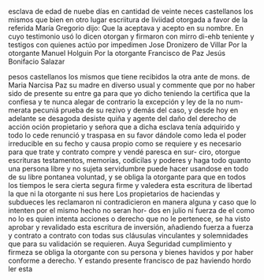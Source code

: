 esclava de edad de nuebe días en cantidad de veinte
neces castellanos los mismos que bien en otro lugar
escriitura de liviidad otorgada a favor de la referida María Gregorio dijo: Que la aceptava y acepto en su nombre. En cuyo testimonio usó lo dicen otorgan y firmaron con mirro di-ehb teniente y testigos con quienes actúo por impedimen
Jose Dronizero de Villar
Por la otorgante Manuel Holguin
Por la otorgante Francisco de Paz
Jesús Bonifacio Salazar

pesos castellanos los mismos que tiene recibidos la otra
ante de mons. de Maria Narcisa Paz su madre en diverso
usual y commente que por no haber sido de presente su entre
ga para que yo dicho teniendo la certifica que la confiesa y te
nunca alegar de contrario la excepción y ley de la no num- merata pecuniá prueba de su rezivo y demás del caso, y desde hoy en adelante se desagoda desiste quiña y agente del daño
del derecho de acción oción propietario y señora que
a dicha esclava tenía adquirido y todo lo cede renunció y
traspasa en su favor dándole como leda el poder irreducible
en su fecho y causa propio como se requiere y es necesario
para que trate y contrato compre y vendé paresca en sur- ciro, otorgue escrituras testamentos, memorias, codicilas y poderes y haga todo quanto una persona libre y no sujeta
servidumbre puede hacer usandose en todo de su libre
pontanea voluntad, y se obliga la otorgante para que en todos
los tiempos le sera cierta segura firme y valedera esta
escritura de libertad la que ni la otorgante ni sus here
Los propietarios de haciendas y subdueces les reclamaron ni contradicieron en manera alguna y caso que lo intenten por el mismo hecho no seran hor- dos en julio ni fuerza de el como no lo es quien intenta acciones
o derecho que no le pertenece, se ha visto aprobar y revalidado esta escritura de inversión, añadiendo fuerza a fuerza y contrato a contrato con todas sus cláusulas vinculantes y solemnidades que para su validación se requieren. Auya
Seguridad cumplimiento y firmeza se obliga la otorgante con su persona y bienes havidos y por haber conforme a derecho. Y estando presente francisco de paz haviendo hordo ler esta